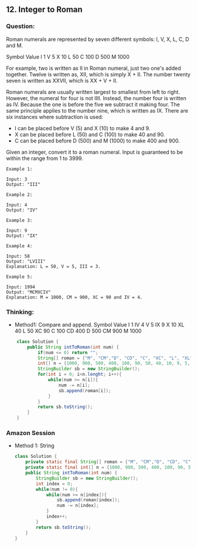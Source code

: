 ## 12. Integer to Roman

### Question:
Roman numerals are represented by seven different symbols: I, V, X, L, C, D and M.

Symbol       Value
I             1
V             5
X             10
L             50
C             100
D             500
M             1000

For example, two is written as II in Roman numeral, just two one's added together. Twelve is written as, XII, which is simply X + II. The number twenty seven is written as XXVII, which is XX + V + II.

Roman numerals are usually written largest to smallest from left to right. However, the numeral for four is not IIII. Instead, the number four is written as IV. Because the one is before the five we subtract it making four. The same principle applies to the number nine, which is written as IX. There are six instances where subtraction is used:
* I can be placed before V (5) and X (10) to make 4 and 9. 
* X can be placed before L (50) and C (100) to make 40 and 90. 
* C can be placed before D (500) and M (1000) to make 400 and 900.

Given an integer, convert it to a roman numeral. Input is guaranteed to be within the range from 1 to 3999.

```
Example 1:

Input: 3
Output: "III"

Example 2:

Input: 4
Output: "IV"

Example 3:

Input: 9
Output: "IX"

Example 4:

Input: 58
Output: "LVIII"
Explanation: L = 50, V = 5, III = 3.

Example 5:

Input: 1994
Output: "MCMXCIV"
Explanation: M = 1000, CM = 900, XC = 90 and IV = 4.
```

### Thinking:
* Method1: 
Compare and append.
Symbol       Value
I             	1
IV				4
V             5
IX				9
X             10
XL			40
L             50
XC			90
C             100
CD			400
D             500
CM			900
M             1000
```Java
	class Solution {
	    public String intToRoman(int num) {
	        if(num <= 0) return "";
	        String[] roman = {"M", "CM","D", "CD", "C", "XC", "L", "XL", "X", "IX", "V", "IV", "I"};
	        int[] n = {1000, 900, 500, 400, 100, 90, 50, 40, 10, 9, 5, 4, 1};
	        StringBuilder sb = new StringBuilder();
	        for(int i = 0; i<n.lenght; i++){
	            while(num >= n[i]){
	                num -= n[i];
	                sb.append(roman[i]);
	            }
	        }
	        return sb.toString();
	    }
	}
```

### Amazon Session
* Method 1: String
	```Java
	class Solution {
		private static final String[] roman = {"M", "CM","D", "CD", "C", "XC", "L", "XL", "X", "IX", "V", "IV", "I"};
		private static final int[] n = {1000, 900, 500, 400, 100, 90, 50, 40, 10, 9, 5, 4, 1};
		public String intToRoman(int num) {
			StringBuilder sb = new StringBuilder();
			int index = 0;
			while(num != 0){
				while(num >= n[index]){
					sb.append(roman[index]);
					num -= n[index];
				}
				index++;
			}
			return sb.toString();
		}
	}
	```
